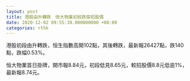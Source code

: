 ```yaml
---
layout: post
title: 港股由升轉跌　恒大物業初段跌穿招股價
date: 2020-12-02 09:55:39.000000000 +08:00
categories: rthk
---
```


港股初段由升轉跌，恒生指數高開102點，其後轉跌，最新報26427點，跌140點，跌幅0.53%。

恒大物業首日掛牌，開市報8.84元，初段低見8.65元，較招股價8.8元低逾1%，最新報8.74元。
